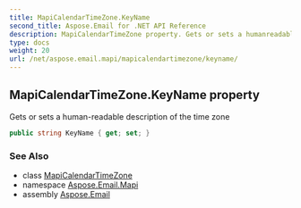 ```yaml
---
title: MapiCalendarTimeZone.KeyName
second_title: Aspose.Email for .NET API Reference
description: MapiCalendarTimeZone property. Gets or sets a humanreadable description of the time zone
type: docs
weight: 20
url: /net/aspose.email.mapi/mapicalendartimezone/keyname/
---
```

## MapiCalendarTimeZone.KeyName property

Gets or sets a human-readable description of the time zone

```csharp
public string KeyName { get; set; }
```

### See Also

* class [MapiCalendarTimeZone](../)
* namespace [Aspose.Email.Mapi](../../mapicalendartimezone/)
* assembly [Aspose.Email](../../../)


